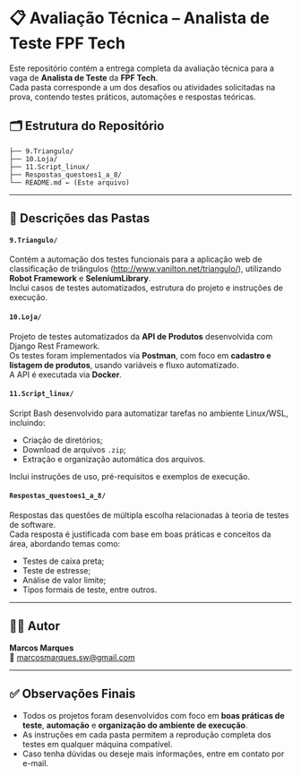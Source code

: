 # 📋 Avaliação Técnica – Analista de Teste **FPF Tech**

Este repositório contém a entrega completa da avaliação técnica para a vaga de **Analista de Teste** da **FPF Tech**.  
Cada pasta corresponde a um dos desafios ou atividades solicitadas na prova, contendo testes práticos, automações e respostas teóricas.

## 🗂️ Estrutura do Repositório

```
├── 9.Triangulo/
├── 10.Loja/
├── 11.Script_linux/
├── Respostas_questoes1_a_8/
└── README.md ← (Este arquivo)
```

---

## 📌 Descrições das Pastas

#### `9.Triangulo/`

Contém a automação dos testes funcionais para a aplicação web de classificação de triângulos (http://www.vanilton.net/triangulo/), utilizando **Robot Framework** e **SeleniumLibrary**.  
Inclui casos de testes automatizados, estrutura do projeto e instruções de execução.

#### `10.Loja/`

Projeto de testes automatizados da **API de Produtos** desenvolvida com Django Rest Framework.  
Os testes foram implementados via **Postman**, com foco em **cadastro e listagem de produtos**, usando variáveis e fluxo automatizado.  
A API é executada via **Docker**.

#### `11.Script_linux/`

Script Bash desenvolvido para automatizar tarefas no ambiente Linux/WSL, incluindo:

- Criação de diretórios;
- Download de arquivos `.zip`;
- Extração e organização automática dos arquivos.

Inclui instruções de uso, pré-requisitos e exemplos de execução.

#### `Respostas_questoes1_a_8/`

Respostas das questões de múltipla escolha relacionadas à teoria de testes de software.  
Cada resposta é justificada com base em boas práticas e conceitos da área, abordando temas como:

- Testes de caixa preta;
- Teste de estresse;
- Análise de valor limite;
- Tipos formais de teste, entre outros.

---

## 🧑‍💻 Autor

**Marcos Marques**  
📧 marcosmarques.sw@gmail.com

---

## ✅ Observações Finais

- Todos os projetos foram desenvolvidos com foco em **boas práticas de teste**, **automação** e **organização do ambiente de execução**.
- As instruções em cada pasta permitem a reprodução completa dos testes em qualquer máquina compatível.
- Caso tenha dúvidas ou deseje mais informações, entre em contato por e-mail.
